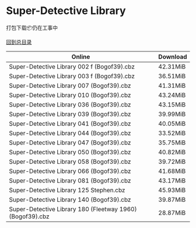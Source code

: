 # Super-Detective Library

打包下载📦仍在工事中

[回到总目录](/Catalogs.md)







Online | Download
--- | ---
Super-Detective Library 002 f (Bogof39).cbz | 42.31MiB
Super-Detective Library 003 f (Bogof39).cbz | 36.51MiB
Super-Detective Library 007 (Bogof39).cbz | 41.31MiB
Super-Detective Library 010 (Bogof39).cbz | 43.24MiB
Super-Detective Library 036 (Bogof39).cbz | 43.15MiB
Super-Detective Library 039 (Bogof39).cbz | 39.99MiB
Super-Detective Library 041 (Bogof39).cbz | 40.05MiB
Super-Detective Library 044 (Bogof39).cbz | 33.52MiB
Super-Detective Library 047 (Bogof39).cbz | 35.75MiB
Super-Detective Library 050 (Bogof39).cbz | 40.82MiB
Super-Detective Library 058 (Bogof39).cbz | 39.72MiB
Super-Detective Library 066 (Bogof39).cbz | 41.68MiB
Super-Detective Library 081 (Bogof39).cbz | 43.17MiB
Super-Detective Library 125 Stephen.cbz | 45.93MiB
Super-Detective Library 140 (Bogof39).cbz | 39.87MiB
Super-Detective Library 180 (Fleetway 1960) (Bogof39).cbz | 28.87MiB